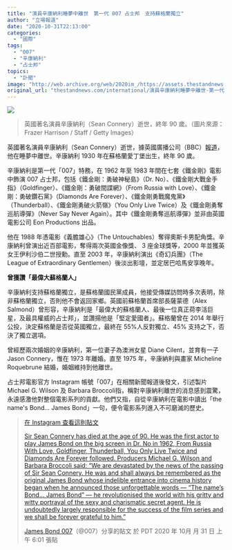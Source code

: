 ```yaml
---
title: "演員辛康納利睡夢中離世　第一代 007 占士邦　支持蘇格蘭獨立"
author: "立場報道"
date: "2020-10-31T22:13:00"
categories:
  - "國際"
tags:
  - "007"
  - "辛康納利"
  - "占士邦"
topics:
  - "訃聞"
image: "http://web.archive.org/web/2020im_/https://assets.thestandnews.com/media/photos/20201031-1020copy_Poj6Q_AM6vdnN.png"
original_url: "thestandnews.com/international/演員辛康納利睡夢中離世-第一代-007-占士邦-支持蘇格蘭獨立"
---
```

![](http://web.archive.org/web/2020im_/https://assets.thestandnews.com/media/photos/20201031-1020copy_Poj6Q_AM6vdnN.png)
> 英國著名演員辛康納利（Sean Connery）逝世，終年 90 歲。（圖片來源：Frazer Harrison / Staff / Getty Images）

英國著名演員辛康納利（Sean Connery）逝世，據英國廣播公司（BBC）[報道](http://web.archive.org/web/20211229132216/https://www.bbc.com/news/entertainment-arts-54761824)，他在睡夢中離世。辛康納利 1930 年在蘇格蘭愛丁堡出生，終年 90 歲。

辛康納利是第一代「007」特務，在 1962 年至 1983 年間在七套《鐵金剛》電影中飾演 007 占士邦，包括《鐵金剛：勇破神秘島》（Dr. No）、《鐵金剛大戰金手指》（Goldfinger）、《鐵金剛：勇破間諜網》（From Russia with Love）、《鐵金剛：勇破鑽石黨》（Diamonds Are Forever）、《鐵金剛勇戰魔鬼黨》（Thunderball）、《鐵金剛勇破火箭嶺》（You Only Live Twice）及《鐵金剛勇奪巡航導彈》（Never Say Never Again）。其中《鐵金剛勇奪巡航導彈》並非由英國電影公司 Eon Productions 出品。

他在 1988 年憑電影《義膽雄心》（The Untouchables）奪得奧斯卡男配角獎。辛康納利曾演出近百部電影，奪得兩次英國金像獎、 3 座金球獎等，2000 年並獲英女王伊利沙伯二世授勳。直至 2003 年，辛康納利演出《奇幻兵團》（The League of Extraordinary Gentlemen）後淡出影壇，並定居巴哈馬安享晚年。

**曾獲讚「最偉大蘇格蘭人」**

辛康納利支持蘇格蘭獨立，是蘇格蘭國民黨成員，他接受傳媒訪問時多次表明，除非蘇格蘭獨立，否則他不會返回家鄉。英國前蘇格蘭首席部長薩蒙德（Alex Salmond）曾形容，辛康納利是「最偉大的蘇格蘭人、最後一位真正荷李活巨星，及最具權威的占士邦」，並讚揚他是「堅定愛國者」。蘇格蘭曾在 2014 年舉行公投，決定蘇格蘭是否從英國獨立，最終在 55%人反對獨立、45% 支持之下，否決了獨立選項。

曾經歷兩次婚姻的辛康納利，第一位妻子為澳洲女星 Diane Cilent，並育有一子 Jason Connery，惟在 1973 年離婚。直至 1975 年，辛康納利與畫家 Micheline Roquebrune 結婚，婚姻維持到他離世。

占士邦電影官方 Instagram 帳號「007」在相關新聞報道後發文，引述製片 Michael G. Wilson 及 Barbara Broccoli指，稱對辛康納利離世的消息感到震驚，永遠感激他對整個電影系列的貢獻。他們又指，自從辛康納利在電影中讀出「the name's Bond... James Bond」一句，便令電影系列進入不可磨滅的歷史。

> [](http://web.archive.org/web/20211229132216/https://www.instagram.com/p/CHAkNLLp4jP/?utm_source=ig_embed&utm_campaign=loading)
> 
> [在 Instagram 查看這則貼文](http://web.archive.org/web/20211229132216/https://www.instagram.com/p/CHAkNLLp4jP/?utm_source=ig_embed&utm_campaign=loading)
> 
> [Sir Sean Connery has died at the age of 90. He was the first actor to play James Bond on the big screen in Dr. No in 1962, From Russia With Love, Goldfinger, Thunderball, You Only Live Twice and Diamonds Are Forever followed. Producers Michael G. Wilson and Barbara Broccoli said: “We are devastated by the news of the passing of Sir Sean Connery. He was and shall always be remembered as the original James Bond whose indelible entrance into cinema history began when he announced those unforgettable words — “The name’s Bond... James Bond” — he revolutionised the world with his gritty and witty portrayal of the sexy and charismatic secret agent. He is undoubtedly largely responsible for the success of the film series and we shall be forever grateful to him.”](http://web.archive.org/web/20211229132216/https://www.instagram.com/p/CHAkNLLp4jP/?utm_source=ig_embed&utm_campaign=loading)
> 
> [James Bond 007](http://web.archive.org/web/20211229132216/https://www.instagram.com/007/?utm_source=ig_embed&utm_campaign=loading)（@007）分享的貼文 於 PDT 2020 年 10月 月 31 日 上午 6:01 張貼